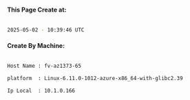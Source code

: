 
   
#### This Page Create at:

```bash

2025-05-02 - 10:39:46 UTC

```

#### Create By Machine:

```bash

Host Name : fv-az1373-65

platform  : Linux-6.11.0-1012-azure-x86_64-with-glibc2.39

Ip Local  : 10.1.0.166

```

